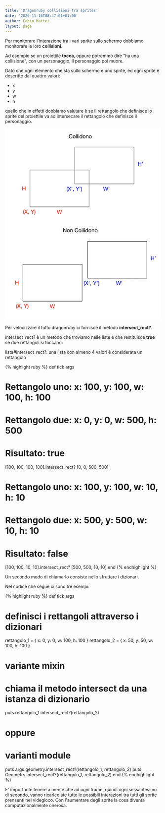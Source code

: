```yaml
---
title: 'Dragonruby collisioni tra sprites'
date: '2020-11-16T08:47:01+01:00'
author: Fabio Mattei
layout: page
---
```


Per monitorare l'interazione tra i vari sprite sullo schermo dobbiamo monitorare le loro **collisioni**.

Ad esempio se un proiettile **tocca**, oppure potremmo dire "ha una collisione", con un personaggio, il
personaggio poi muore. 

Dato che ogni elemento che sta sullo schermo è uno sprite, ed ogni sprite è descritto dai quattro valori:

* x
* y
* w
* h

quello che in effetti dobbiamo valutare è se il rettangolo che definisce lo sprite del proiettile va ad
intersecare il rettangolo che definisce il personaggio. 

![Collisioni](/images/ruby/dragonruby/collisioni.png)

Per velocizzare il tutto dragonruby ci fornisce il metodo **intersect_rect?**.

intersect_rect? è un metodo che troviamo nelle liste e che restituisce **true** se due rettangoli si toccano:


lista#intersect_rect?: una lista con almeno 4 valori è considerata un rettangolo

{% highlight ruby %}
def tick args
  # Rettangolo uno: x: 100, y: 100, w: 100, h: 100
  # Rettangolo due: x: 0, y: 0, w: 500, h: 500
  # Risultato:   true

  [100, 100, 100, 100].intersect_rect? [0, 0, 500, 500]
  
  # Rettangolo uno: x: 100, y: 100, w: 10, h: 10
  # Rettangolo due: x: 500, y: 500, w: 10, h: 10
  # Risultato:   false

  [100, 100, 10, 10].intersect_rect? [500, 500, 10, 10]
end
{% endhighlight %}

Un secondo modo di chiamarlo consiste nello sfruttare i dizionari. 

Nel codice che segue ci sono tre esempi:

{% highlight ruby %}
def tick args
  # definisci i rettangoli attraverso i dizionari
  rettangolo_1 = { x: 0, y: 0, w: 100, h: 100 }
  rettangolo_2 = { x: 50, y: 50, w: 100, h: 100 }

  # variante mixin
  # chiama il metodo intersect da una istanza di dizionario
  puts rettangolo_1.intersect_rect?(rettangolo_2)

  # oppure

  # varianti module 
  puts args.geometry.intersect_rect?(rettangolo_1, rettangolo_2)
  puts Geometry.intersect_rect?(rettangolo_1, rettangolo_2)
end
{% endhighlight %}

E' importante tenere a mente che ad ogni frame, quindi ogni sessantesimo di secondo, 
vanno ricarlcolate tutte le possibili interazioni tra tutti gli sprite prensenti nel videgioco.
Con l'aumentare degli sprite la cosa diventa computazionalmente onerosa.

